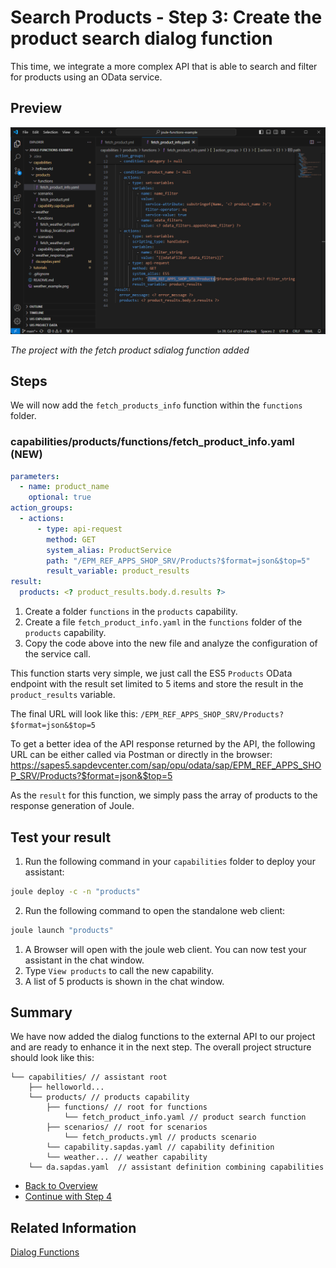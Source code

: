 # Search Products - Step 3: Create the product search dialog function

This time, we integrate a more complex API that is able to search and filter for products using an OData service.

## Preview

![image](assets/preview.png)

*The project with the fetch product sdialog function added*

## Steps

We will now add the `fetch_products_info` function within the `functions` folder.

### capabilities/products/functions/fetch_product_info.yaml (NEW)

```yaml
parameters:
  - name: product_name
    optional: true
action_groups:
  - actions:
      - type: api-request
        method: GET
        system_alias: ProductService
        path: "/EPM_REF_APPS_SHOP_SRV/Products?$format=json&$top=5"
        result_variable: product_results
result:
  products: <? product_results.body.d.results ?>
```

1. Create a folder `functions` in the `products` capability.
2. Create a file `fetch_product_info.yaml` in the `functions` folder of the `products` capability.
3. Copy the code above into the new file and analyze the configuration of the service call.

This function starts very simple, we just call the ES5 `Products` OData endpoint with the result set limited to 5 items and store the result in the `product_results` variable.

The final URL will look like this:
```/EPM_REF_APPS_SHOP_SRV/Products?$format=json&$top=5```

To get a better idea of the API response returned by the API, the following URL can be either called via Postman or directly in the browser: https://sapes5.sapdevcenter.com/sap/opu/odata/sap/EPM_REF_APPS_SHOP_SRV/Products?$format=json&$top=5

As the `result` for this function, we simply pass the array of products to the response generation of Joule.

## Test your result

1. Run the following command in your `capabilities` folder to deploy your assistant:
```bash
joule deploy -c -n "products"
```

2. Run the following command to open the standalone web client:
```bash
joule launch "products"
```
1. A Browser will open with the joule web client. You can now test your assistant in the chat window.
2. Type `View products` to call the new capability.
3. A list of 5 products is shown in the chat window.

## Summary

We have now added the dialog functions to the external API to our project and are ready to enhance it in the next step.
The overall project structure should look like this:

```
└── capabilities/ // assistant root
    ├── helloworld... 
    └── products/ // products capability
        ├── functions/ // root for functions
            └── fetch_product_info.yaml // product search function 
        ├── scenarios/ // root for scenarios
            └── fetch_products.yml // products scenario
        └── capability.sapdas.yaml // capability definition
        └── weather... // weather capability
    └── da.sapdas.yaml  // assistant definition combining capabilities
```

* [Back to Overview](../index.md)
* [Continue with Step 4](../step4/index.md)

## Related Information 

[Dialog Functions](https://help.sap.com/docs/joule/service-guide/dialog-functions)
